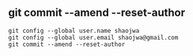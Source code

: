## git commit --amend --reset-author
```
git config --global user.name shaojwa
git config --global user.email shaojwa@gmail.com
git commit --amend --reset-author
```
